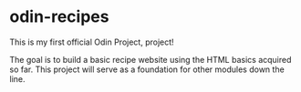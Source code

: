 # odin-recipes
This is my first official Odin Project, project!

The goal is to build a basic recipe website using the HTML basics acquired so far. This project will serve as a foundation for other modules down the line.